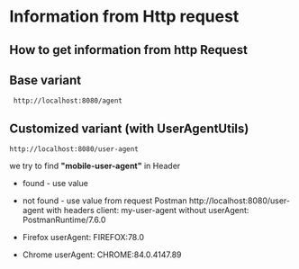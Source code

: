 # Information from Http request 

## How to get information from http Request 
## Base variant 

```http request
 http://localhost:8080/agent
```

## Customized variant  (with UserAgentUtils)
 ```http request
 http://localhost:8080/user-agent
```
we try to find **"mobile-user-agent"** in Header 
*  found - use value 
* not found - use value from request 
Postman 
http://localhost:8080/user-agent
with headers 
client: my-user-agent
without 
userAgent: PostmanRuntime/7.6.0

* Firefox 
userAgent: FIREFOX:78.0

* Chrome 
userAgent: CHROME:84.0.4147.89





